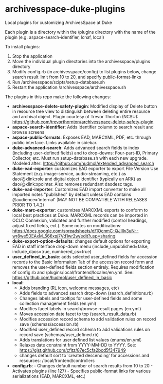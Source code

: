 # archivesspace-duke-plugins
Local plugins for customizing ArchivesSpace at Duke

Each plugin is a directory within the /plugins directory with the name of the plugin (e.g. aspace-search-identifier, lcnaf, local)

To install plugins:

   1. Stop the application
   2. Move the individual plugin directories into the archivesspace/plugins directory
   3. Modify config.rb (in archivesspace/config) to list plugins below, change search result limit from 10 to 20, and specify public-format-links
   4. Run /archivesspace/scipts/setup-database.sh
   5. Restart the application /archivesspace/archivesspace.sh

The plugins in this repo make the following changes:

- **archivesspace-delete-safety-plugin**: Modified display of Delete button in resource tree view to distinguish between deleting entire resource and archival object.  Plugin courtesy of Trevor Thorton (NCSU): https://github.com/trevorthornton/archivesspace-delete-safety-plugin
- **aspace-search-identifier**: Adds Identifier column to search result and browse screens
- **aspace-public-formats**: Exposes EAD, MARCXML, PDF, etc. through public interface.  Links available in sidebar.
- **duke-advanced-search**: Adds advanced search fields to index (including user-defined fields) and to drop-downs: Four-part-ID, Primary Collector, etc. Must run setup-database.sh with each new upgrade. Modeled after: https://github.com/hudmol/extended_advanced_search
- **duke-ead-exporter**: customizes EAD exporter to export File Version Use Statement (e.g. image-service, audio-streaming, etc.) as dao/@xlink:role and digital object identifier (typically an ARK) as dao/@xlink:xpointer. Also removes redundant daodesc tags.
- **duke-ead-importer**: Customizes EAD import converter to make all imported notes "published" by default unless EAD contains @audience='internal' (MAY NOT BE COMPATIBLE WITH RELEASES PRIOR TO 1.4.2)
- **duke-marc-exporter**: customizes MARCXML exports to conform to local best practices at Duke. MARCXML records can be imported in OCLC Connexion, validated and further modified (control headings, adjust fixed fields, ect.). Some notes on modifications: https://docs.google.com/spreadsheets/d/1OcnmC-QJIlIv3uN--wr8we50EAxM_566xpj7Vd1wr2w/edit?usp=sharing
- **duke-export-option-defaults**: changes default options for exporting EAD in staff interface drop-down menu (include_unpublished=false, include_daos=true, numbered_cs=true)
- **user_defined_in_basic**: adds selected user_defined fields for accession records to the Basic Informaiton Tab of the accession record form and removes the user-defined fields section entirely. Requires modification of config.rb and /plugins/local/frontend/locales/en.yml.  See: https://github.com/hudmol/user_defined_in_basic
- **local**:
     - Adds branding (RL icon, welcome messages, etc)
     - Adds fields to advanced search drop-down (search_definitions.rb)
     - Changes labels and tooltips for user-defined fields and some collection management fields (en.yml)
     - Modifies facet labels in search/browse result pages (en.yml)
     - Moves accession date facet to top (search_result_data.rb)
     - Modifies accession record schema to add validation rules on record save (schemas/accession.rb)
     - Modified user_defined record schema to add validations rules on record save (schemas/user_defined.rb)
     - Adds translations for user defined list values (enums/en.yml)
     - Relaxes date constraint from YYYY-MM-DD to YYYY. See: https://gist.github.com/cfitz/87ec5cfa2bcd5f347949
     - changes default sort to 'created descending' for accessions and resources: /local/frontend/controllers
- **config.rb**:
      - Changes default number of search results from 10 to 20
      - Activates plugins (line 127)
      - Specifies public-format links for various serializations (EAD, MARCXML, etc.)
